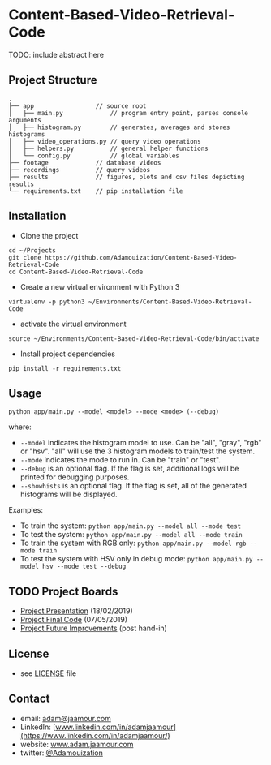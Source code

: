 # Content-Based-Video-Retrieval-Code

TODO: include abstract here

## Project Structure

```
.
├── app                 // source root
│   ├── main.py             // program entry point, parses console arguments
│   ├── histogram.py        // generates, averages and stores histograms
│   ├── video_operations.py // query video operations
│   ├── helpers.py          // general helper functions
│   └── config.py           // global variables
├── footage             // database videos
├── recordings          // query videos
├── results             // figures, plots and csv files depicting results
└── requirements.txt    // pip installation file
```

## Installation

* Clone the project
```
cd ~/Projects
git clone https://github.com/Adamouization/Content-Based-Video-Retrieval-Code
cd Content-Based-Video-Retrieval-Code
```

* Create a new virtual environment with Python 3

`virtualenv -p python3 ~/Environments/Content-Based-Video-Retrieval-Code`

* activate the virtual environment

`source ~/Environments/Content-Based-Video-Retrieval-Code/bin/activate`

* Install project dependencies

`pip install -r requirements.txt`

## Usage

```
python app/main.py --model <model> --mode <mode> (--debug)
```

where:

* `--model` indicates the histogram model to use. Can be "all", "gray", "rgb" or "hsv". "all" will use the 3 histogram models to train/test the system.
* `--mode` indicates the mode to run in. Can be "train" or "test".
* `--debug` is an optional flag. If the flag is set, additional logs will be printed for debugging purposes.
* `--showhists` is an optional flag. If the flag is set, all of the generated histograms will be displayed.

Examples:

* To train the system: `python app/main.py --model all --mode test`
* To test the system: `python app/main.py --model all --mode train`
* To train the system with RGB only: `python app/main.py --model rgb --mode train`
* To test the system with HSV only in debug mode: `python app/main.py --model hsv --mode test --debug`

## TODO Project Boards

* [Project Presentation](https://github.com/Adamouization/Content-Based-Video-Retrieval-Code/projects/1) (18/02/2019)
* [Project Final Code](https://github.com/Adamouization/Content-Based-Video-Retrieval-Code/projects/2) (07/05/2019)
* [Project Future Improvements](https://github.com/Adamouization/Content-Based-Video-Retrieval-Code/projects/3) (post hand-in)

## License

* see [LICENSE](https://github.com/Adamouization/Content-Based-Video-Retrieval-Code/blob/master/LICENSE) file

## Contact
* email: adam@jaamour.com
* LinkedIn: [www.linkedin.com/in/adamjaamour](https://www.linkedin.com/in/adamjaamour/)
* website: www.adam.jaamour.com
* twitter: [@Adamouization](https://twitter.com/Adamouization)
